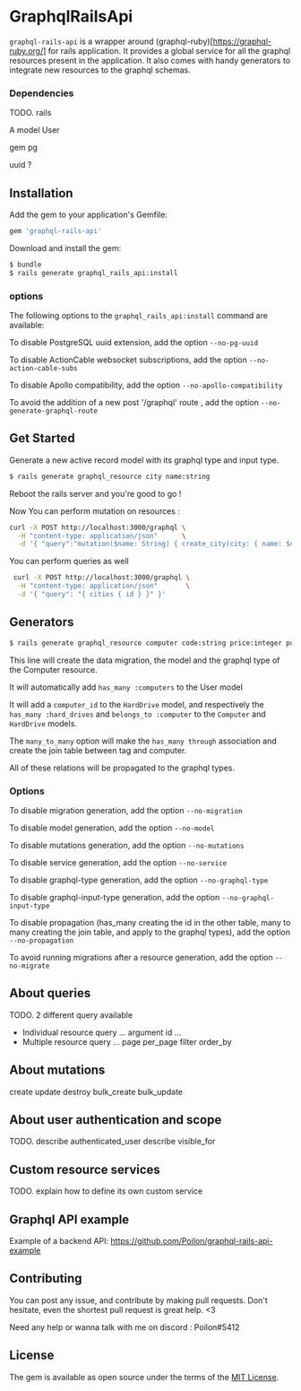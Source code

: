 # GraphqlRailsApi

`graphql-rails-api` is a wrapper around (graphql-ruby)[https://graphql-ruby.org/] for rails application. It provides a global service for all the graphql resources present in the application. It also comes with handy generators to integrate new resources to the graphql schemas.


### Dependencies
TODO.
rails

A model User

gem pg

uuid ?

## Installation

Add the gem to your application's Gemfile:
```ruby
gem 'graphql-rails-api'
```

Download and install the gem:
```bash
$ bundle
$ rails generate graphql_rails_api:install
```

### options
The following options to the `graphql_rails_api:install` command are available:

To disable PostgreSQL uuid extension, add the option `--no-pg-uuid`

To disable ActionCable websocket subscriptions, add the option `--no-action-cable-subs`

To disable Apollo compatibility, add the option `--no-apollo-compatibility`

To avoid the addition of a new post '/graphql' route , add the option `--no-generate-graphql-route`

## Get Started

Generate a new active record model with its graphql type and input type.
```bash
$ rails generate graphql_resource city name:string
```
Reboot the rails server and you're good to go !


Now You can perform mutation on resources :
```bash
curl -X POST http://localhost:3000/graphql \
  -H "content-type: application/json"      \
  -d '{ "query":"mutation($name: String) { create_city(city: { name: $name }) { name } }", "variables": {"name":"Paris"} }'

```
You can perform queries as well
```bash
 curl -X POST http://localhost:3000/graphql \
  -H "content-type: application/json"       \
  -d '{ "query": "{ cities { id } }" }'
```

## Generators

```bash
$ rails generate graphql_resource computer code:string price:integer power_bench:float belongs_to:user has_many:hard_drives many_to_many:tags
```

This line will create the data migration, the model and the graphql type of the Computer resource.

It will automatically add `has_many :computers` to the User model

It will add a `computer_id` to the `HardDrive` model, and
respectively the `has_many :hard_drives` and `belongs_to :computer` to the `Computer` and `HardDrive` models.

The `many_to_many` option will make the `has_many through` association and create the join table between tag and computer.

All of these relations will be propagated to the graphql types.

### Options

To disable migration generation, add the option `--no-migration`

To disable model generation, add the option `--no-model`

To disable mutations generation, add the option `--no-mutations`

To disable service generation, add the option `--no-service`

To disable graphql-type generation, add the option `--no-graphql-type`

To disable graphql-input-type generation, add the option `--no-graphql-input-type`

To disable propagation (has_many creating the id in the other table, many to many creating the join table, and apply to the graphql types), add the option `--no-propagation`

To avoid running migrations after a resource generation, add the option `--no-migrate`

## About queries
TODO.
2 different query available
- Individual resource query ... argument id ...
- Multiple resource query ... page per_page filter order_by

## About mutations
create
update
destroy
bulk_create
bulk_update

## About user authentication and scope
TODO.
describe authenticated_user
describe visible_for

## Custom resource services
TODO. explain how to define its own custom service

## Graphql API example

Example of a backend API: https://github.com/Poilon/graphql-rails-api-example

## Contributing

You can post any issue, and contribute by making pull requests.
Don't hesitate, even the shortest pull request is great help. <3

Need any help or wanna talk with me on discord : Poilon#5412

## License
The gem is available as open source under the terms of the [MIT License](http://opensource.org/licenses/MIT).
